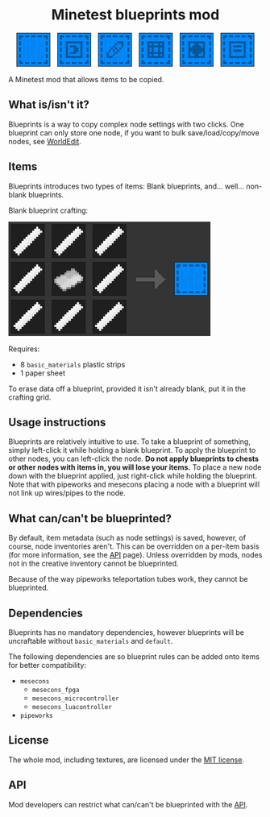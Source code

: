 <center>
    <h1>Minetest blueprints mod</h1>
    <img src="blueprint-types.png" alt=" " />
</center>

A Minetest mod that allows items to be copied.

## What is/isn't it?

Blueprints is a way to copy complex node settings with two clicks. One blueprint
can only store one node, if you want to bulk save/load/copy/move nodes, see
[WorldEdit](https://github.com/Uberi/Minetest-WorldEdit).

## Items

Blueprints introduces two types of items: Blank blueprints, and... well...
non-blank blueprints.

Blank blueprint crafting:

![1 paper surrounded by 8 basic_materials plastic strips](crafting.png)

Requires:
 - 8 `basic_materials` plastic strips
 - 1 paper sheet

To erase data off a blueprint, provided it isn't already blank, put it in the
crafting grid.

## Usage instructions

Blueprints are relatively intuitive to use. To take a blueprint of something,
simply left-click it while holding a blank blueprint. To apply the blueprint
to other nodes, you can left-click the node. **Do not apply blueprints to chests
or other nodes with items in, you will lose your items.** To place a new node
down with the blueprint applied, just right-click while holding the blueprint.
Note that with pipeworks and mesecons placing a node with a blueprint will not
link up wires/pipes to the node.

## What can/can't be blueprinted?

By default, item metadata (such as node settings) is saved, however, of course,
node inventories aren't. This can be overridden on a per-item basis (for more
information, see the [API] page). Unless overridden by mods, nodes not in the
creative inventory cannot be blueprinted.

Because of the way pipeworks teleportation tubes work, they cannot be
blueprinted.

## Dependencies

Blueprints has no mandatory dependencies, however blueprints will be uncraftable
without `basic_materials` and `default`.

The following dependencies are so blueprint rules can be added onto items for
better compatibility:
 - `mesecons`
   - `mesecons_fpga`
   - `mesecons_microcontroller`
   - `mesecons_luacontroller`
 - `pipeworks`

## License

The whole mod, including textures, are licensed under the [MIT license].

## API

Mod developers can restrict what can/can't be blueprinted with the [API].

[API]:         API.md
[MIT license]: LICENSE.md
